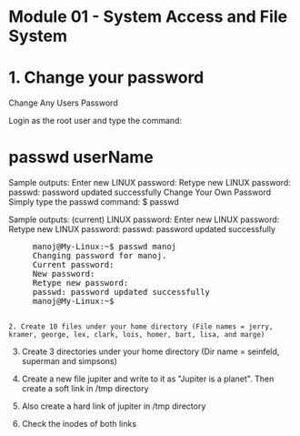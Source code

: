 # Module 01 - System Access and File System

#   1.  Change your password
Change Any Users Password

Login as the root user and type the command:
# passwd userName

Sample outputs:
Enter new LINUX password:
Retype new LINUX password:
passwd: password updated successfully
Change Your Own Password
Simply type the passwd command:
$ passwd

Sample outputs:
(current) LINUX password:
Enter new LINUX password:
Retype new LINUX password:
passwd: password updated successfully
<pre>
     manoj@My-Linux:~$ passwd manoj
     Changing password for manoj.
     Current password: 
     New password: 
     Retype new password: 
     passwd: password updated successfully
     manoj@My-Linux:~$ 
     </pre>
    2. Create 10 files under your home directory (File names = jerry, kramer, george, lex, clark, lois, homer, bart, lisa, and marge)

   3.  Create 3 directories under your home directory (Dir name = seinfeld, superman and simpsons)  

   4. Create a new file jupiter and write to it as "Jupiter is a planet".  Then create a soft link in /tmp directory

   5. Also create a hard link of jupiter in /tmp directory

   6. Check the inodes of both links 
